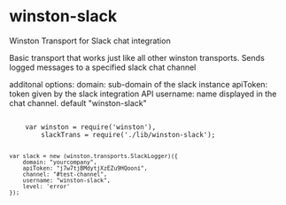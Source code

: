 winston-slack
=============

Winston Transport for Slack chat integration 


Basic transport that works just like all other winston transports. Sends logged messages to a specified slack chat channel

additonal options:
domain: sub-domain of the slack instance 
apiToken: token given by the slack integration API
username: name displayed in the chat channel. default "winston-slack"

<code>
    var winston = require('winston'),
        slackTrans = require('./lib/winston-slack');

    var slack = new (winston.transports.SlackLogger)({
        domain: "yourcompany",
        apiToken: "j7w7tjBMdytjXzEZu9HQooni",
        channel: "#test-channel",
        username: "winston-slack",
        level: 'error'
    });
</code>
